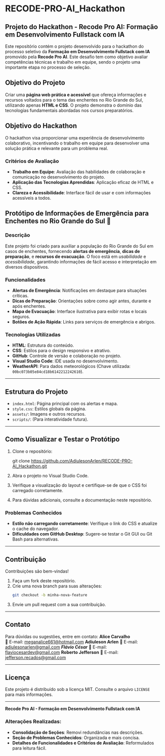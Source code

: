 

# RECODE-PRO-AI_Hackathon

## Projeto do Hackathon - Recode Pro AI: Formação em Desenvolvimento Fullstack com IA

Este repositório contém o projeto desenvolvido para o hackathon do processo seletivo da **Formação em Desenvolvimento Fullstack com IA** promovido pela **Recode Pro AI**. Este desafio tem como objetivo avaliar competências técnicas e trabalho em equipe, sendo o projeto uma importante etapa no processo de seleção.

## Objetivo do Projeto

Criar uma **página web prática e acessível** que ofereça informações e recursos voltados para o tema das enchentes no Rio Grande do Sul, utilizando apenas **HTML e CSS**. O projeto demonstra o domínio das tecnologias fundamentais abordadas nos cursos preparatórios.

## Objetivo do Hackathon

O hackathon visa proporcionar uma experiência de desenvolvimento colaborativo, incentivando o trabalho em equipe para desenvolver uma solução prática e relevante para um problema real. 

### Critérios de Avaliação

- **Trabalho em Equipe**: Avaliação das habilidades de colaboração e comunicação no desenvolvimento do projeto.
- **Aplicação das Tecnologias Aprendidas**: Aplicação eficaz de HTML e CSS.
- **Clareza e Acessibilidade**: Interface fácil de usar e com informações acessíveis a todos.

## Protótipo de Informações de Emergência para Enchentes no Rio Grande do Sul 🌊

### Descrição
Este projeto foi criado para auxiliar a população do Rio Grande do Sul em casos de enchentes, fornecendo **alertas de emergência**, **dicas de preparação**, e **recursos de evacuação**. O foco está em *usabilidade* e *acessibilidade*, garantindo informações de fácil acesso e interpretação em diversos dispositivos.

### Funcionalidades
- **Alertas de Emergência**: Notificações em destaque para situações críticas.
- **Dicas de Preparação**: Orientações sobre como agir antes, durante e após enchentes.
- **Mapa de Evacuação**: Interface ilustrativa para exibir rotas e locais seguros.
- **Botões de Ação Rápida**: Links para serviços de emergência e abrigos.

### Tecnologias Utilizadas
- **HTML**: Estrutura do conteúdo.
- **CSS**: Estilos para o design responsivo e atrativo.
- **GitHub**: Controle de versão e colaboração no projeto.
- **Visual Studio Code**: IDE usada no desenvolvimento.
- **WeatherAPI**: Para dados meteorológicos (Chave utilizada: `00bc073b05e84cd18b6142212242610`).

---

## Estrutura do Projeto

- `index.html`: Página principal com os alertas e mapa.
- `style.css`: Estilos globais da página.
- `assets/`: Imagens e outros recursos.
- `scripts/`: (Para interatividade futura).

---

## Como Visualizar e Testar o Protótipo

1. Clone o repositório:
   
   git clone https://github.com/AdiulesonArlen/RECODE-PRO-AI_Hackathon.git
   
2. Abra o projeto no Visual Studio Code.
3. Verifique a visualização do layout e certifique-se de que o CSS foi carregado corretamente.
4. Para dúvidas adicionais, consulte a documentação neste repositório.

### Problemas Conhecidos

- **Estilo não carregando corretamente**: Verifique o link do CSS e atualize o cache do navegador.
- **Dificuldades com GitHub Desktop**: Sugere-se testar o Git GUI ou Git Bash para alternativas.

---

## Contribuição

Contribuições são bem-vindas! 

1. Faça um fork deste repositório.
2. Crie uma nova branch para suas alterações:
   ```bash
   git checkout -b minha-nova-feature
   ```
3. Envie um pull request com a sua contribuição.

---

## Contato

Para dúvidas ou sugestões, entre em contato:
**Alice Carvalho**  
📧 E-mail: meganalice661@hotmail.com
**Adíuleson Arlen**
📧 E-mail: adiulesonarlen@gmail.com
***Flávio César***
📧 E-mail: flaviocesardev@gmail.com
**Roberto Jefferson**
📧 E-mail: jefferson.recados@gmail.com


---

## Licença

Este projeto é distribuído sob a licença MIT. Consulte o arquivo `LICENSE` para mais informações.

---

**Recode Pro AI - Formação em Desenvolvimento Fullstack com IA**


### Alterações Realizadas:
- **Consolidação de Seções**: Removi redundâncias nas descrições.
- **Seção de Problemas Conhecidos**: Organizada e mais concisa.
- **Detalhes de Funcionalidades e Critérios de Avaliação**: Reformulados para leitura fácil.
